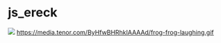# js_ereck
![](https://media.tenor.com/ByHfwBHRhkIAAAAd/frog-frog-laughing.gif)
https://media.tenor.com/ByHfwBHRhkIAAAAd/frog-frog-laughing.gif
